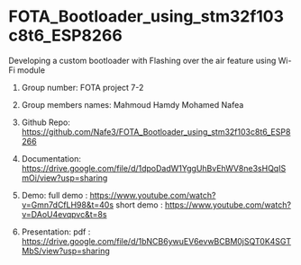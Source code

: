 # FOTA_Bootloader_using_stm32f103c8t6_ESP8266
Developing a custom bootloader with Flashing over the air feature using Wi-Fi module

1. Group number:
    FOTA project 7-2

2. Group members names:
    Mahmoud Hamdy
	Mohamed Nafea

3. Github Repo: https://github.com/Nafe3/FOTA_Bootloader_using_stm32f103c8t6_ESP8266

4. Documentation: https://drive.google.com/file/d/1dpoDadW1YggUhBvEhWV8ne3sHQqISmOi/view?usp=sharing

5. Demo:
full demo :  https://www.youtube.com/watch?v=Gmn7dCfLH98&t=40s
short demo : https://www.youtube.com/watch?v=DAoU4evqpvc&t=8s 

6. Presentation:
pdf    : https://drive.google.com/file/d/1bNCB6ywuEV6evwBCBM0jSQT0K4SGTMbS/view?usp=sharing
